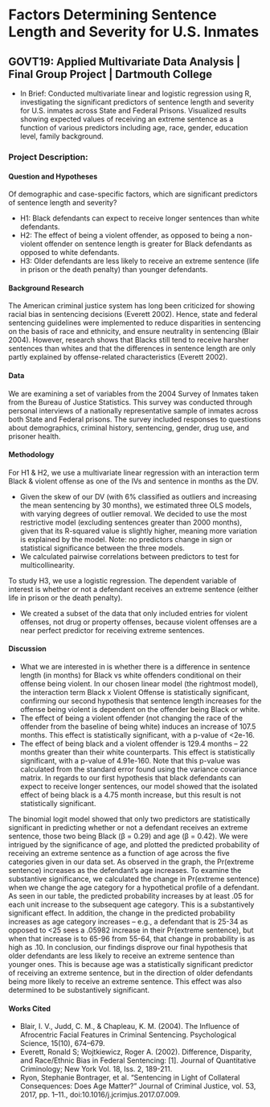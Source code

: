 # Factors Determining Sentence Length and Severity for U.S. Inmates	

## GOVT19: Applied Multivariate Data Analysis | Final Group Project | Dartmouth College
- In Brief: Conducted multivariate linear and logistic regression using R, investigating the significant predictors of sentence length and severity for U.S. inmates across State and Federal Prisons. Visualized results showing expected values of receiving an extreme sentence as a function of various predictors including age, race, gender, education level, family background.

### Project Description:

#### Question and Hypotheses
Of demographic and case-specific factors, which are significant predictors of sentence length and severity?
- H1: Black defendants can expect to receive longer sentences than white defendants. 
- H2: The effect of being a violent offender, as opposed to being a non-violent offender on sentence length is greater for Black defendants as opposed to white defendants.
- H3: Older defendants are less likely to receive an extreme sentence (life in prison or the death penalty) than younger defendants.

#### Background Research
The American criminal justice system has long been criticized for showing racial bias in sentencing decisions (Everett 2002). Hence, state and federal sentencing guidelines were implemented to reduce disparities in sentencing on the basis of race and ethnicity, and ensure neutrality in sentencing (Blair 2004). However, research shows that Blacks still tend to receive harsher sentences than whites and that the differences in sentence length are only partly explained by offense-related characteristics (Everett 2002). 

#### Data
We are examining a set of variables from the 2004 Survey of Inmates taken from the Bureau of Justice Statistics. This survey was conducted through personal interviews of a nationally representative sample of inmates across both State and Federal prisons. The survey included responses to questions about demographics, criminal history, sentencing, gender, drug use, and prisoner health. 

#### Methodology
For H1 & H2, we use a multivariate linear regression with an interaction term Black & violent offense as one of the IVs and sentence in months as the DV.
- Given the skew of our DV (with 6% classified as outliers and increasing the mean sentencing by 30 months), we estimated three OLS models, with varying degrees of outlier removal. We decided to use the most restrictive model (excluding sentences greater than 2000 months), given that its R-squared value is slightly higher, meaning more variation is explained by the model. Note: no predictors change in sign or statistical significance between the three models.
- We calculated pairwise correlations between predictors to test for multicollinearity.

To study H3, we use a logistic regression. The dependent variable of interest is whether or not a defendant receives an extreme sentence (either life in prison or the death penalty). 
- We created a subset of the data that only included entries for violent offenses, not drug or property offenses, because violent offenses are a near perfect predictor for receiving extreme sentences. 

#### Discussion
- What we are interested in is whether there is a difference in sentence length (in months) for Black vs white offenders conditional on their offense being violent. In our chosen linear model (the rightmost model), the interaction term Black x Violent Offense is statistically significant, confirming our second hypothesis that sentence length increases for the offense being violent is dependent on the offender being Black or white.
- The effect of being a violent offender (not changing the race of the offender from the baseline of being white) induces an increase of 107.5 months. This effect is statistically significant, with a p-value of <2e-16.
- The effect of being black and a violent offender is 129.4 months – 22 months greater than their white counterparts. This effect is statistically significant, with a p-value of 4.91e-160. Note that this p-value was calculated from the standard error found using the variance covariance matrix.
In regards to our first hypothesis that black defendants can expect to receive longer sentences, our model showed that the isolated effect of being black is a 4.75 month increase, but this result is not statistically significant.

The binomial logit model showed that only two predictors are statistically significant in predicting whether or not a defendant receives an extreme sentence, those two being Black (β = 0.29) and age (β = 0.42). 
We were intrigued by the significance of age, and plotted the predicted probability of receiving an extreme sentence as a function of age across the five categories given in our data set. As observed in the graph, the Pr(extreme sentence) increases as the defendant’s age increases. To examine the substantive significance, we calculated the change in Pr(extreme sentence) when we change the age category for a hypothetical profile of a defendant. As seen in our table, the predicted probability increases by at least .05 for each unit increase to the subsequent age category. This is a substantively significant effect. In addition, the change in the predicted probability increases as age category increases – e.g., a defendant that is 25-34 as opposed to <25 sees a .05982 increase in their Pr(extreme sentence), but when that increase is to 65-96 from 55-64, that change in probability is as high as .10.
In conclusion, our findings disprove our final hypothesis that older defendants are less likely to receive an extreme sentence than younger ones. This is because age was a statistically significant predictor of receiving an extreme sentence, but in the direction of older defendants being more likely to receive an extreme sentence. This effect was also determined to be substantively significant.

#### Works Cited
- Blair, I. V., Judd, C. M., & Chapleau, K. M. (2004). The Influence of Afrocentric Facial Features in Criminal Sentencing. Psychological Science, 15(10), 674–679.
- Everett, Ronald S; Wojtkiewicz, Roger A. (2002). Difference, Disparity, and Race/Ethnic Bias in Federal Sentencing: [1]. Journal of Quantitative Criminology; New York Vol. 18, Iss. 2, 189-211.
- Ryon, Stephanie Bontrager, et al. “Sentencing in Light of Collateral Consequences: Does Age Matter?” Journal of Criminal Justice, vol. 53, 2017, pp. 1–11., doi:10.1016/j.jcrimjus.2017.07.009.
